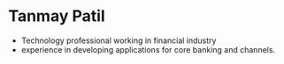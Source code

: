 # Tanmay Patil
* Technology professional working in financial industry 
* experience in developing applications for core banking and channels.
